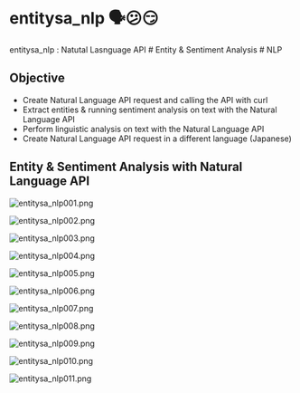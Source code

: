 # entitysa_nlp 🗣️😕😏
entitysa_nlp : Natutal Lasnguage API # Entity &amp; Sentiment Analysis # NLP


## Objective

- Create Natural Language API request and calling the API with curl
- Extract entities & running sentiment analysis on text with the Natural Language API
- Perform linguistic analysis on text with the Natural Language API
- Create Natural Language API request in a different language (Japanese)


## Entity & Sentiment Analysis with Natural Language API 

![entitysa_nlp001.png](./media/entitysa_nlp001.png)

![entitysa_nlp002.png](./media/entitysa_nlp002.png)

![entitysa_nlp003.png](./media/entitysa_nlp003.png)

![entitysa_nlp004.png](./media/entitysa_nlp004.png)

![entitysa_nlp005.png](./media/entitysa_nlp005.png)

![entitysa_nlp006.png](./media/entitysa_nlp006.png)

![entitysa_nlp007.png](./media/entitysa_nlp007.png)

![entitysa_nlp008.png](./media/entitysa_nlp008.png)

![entitysa_nlp009.png](./media/entitysa_nlp009.png)

![entitysa_nlp010.png](./media/entitysa_nlp010.png)

![entitysa_nlp011.png](./media/entitysa_nlp011.png)
